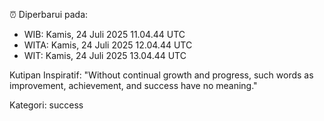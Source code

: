 ⏰ Diperbarui pada:
- WIB: Kamis, 24 Juli 2025 11.04.44 UTC
- WITA: Kamis, 24 Juli 2025 12.04.44 UTC
- WIT: Kamis, 24 Juli 2025 13.04.44 UTC

Kutipan Inspiratif:
"Without continual growth and progress, such words as improvement, achievement, and success have no meaning."


Kategori: success

